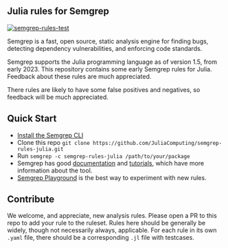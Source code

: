 ## Julia rules for Semgrep

[![semgrep-rules-test](https://github.com/JuliaComputing/semgrep-rules-julia/actions/workflows/semgrep-rules-test.yml/badge.svg)](https://github.com/JuliaComputing/semgrep-rules-julia/actions/workflows/semgrep-rules-test.yml)

Semgrep is a fast, open source, static analysis engine for finding bugs, detecting dependency vulnerabilities, and enforcing code standards. 

Semgrep supports the Julia programming language as of version 1.5, from early 2023. This repository contains some early Semgrep rules for Julia. Feedback about these rules are much appreciated. 

There rules are likely to have some false positives and negatives, so feedback will be much appreciated. 

## Quick Start

* [Install the Semgrep CLI](https://semgrep.dev/docs/getting-started/)
* Clone this repo `git clone https://github.com/JuliaComputing/semgrep-rules-julia.git`
* Run `semgrep -c semgrep-rules-julia /path/to/your/package`
* Semgrep has good [documentation](https://semgrep.dev/docs/) and [tutorials](https://semgrep.dev/learn/), which have more information about the tool. 
* [Semgrep Playground](https://semgrep.dev/playground/) is the best way to experiment with new rules. 


## Contribute

We welcome, and appreciate, new analysis rules. Please open a PR to this repo to add your rule to the ruleset. Rules here should be generally be widely, though not necessarily always, applicable. For each rule in its own `.yaml` file, there should be a corresponding `.jl` file with testcases. 